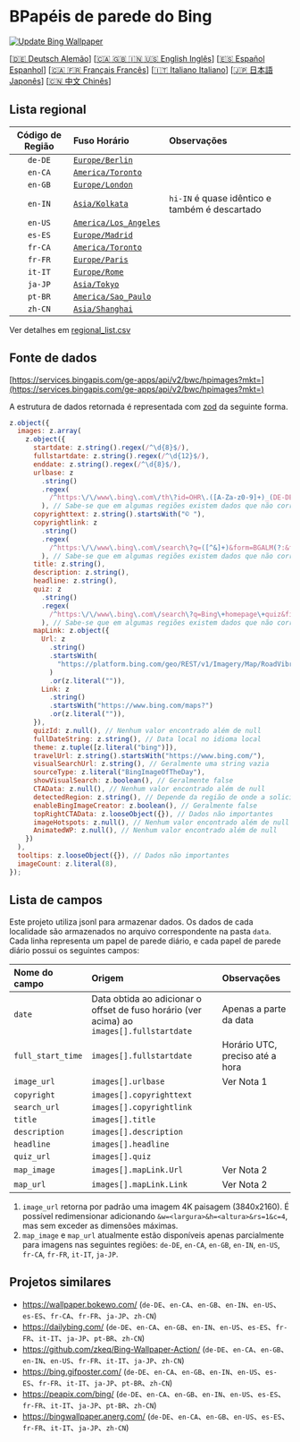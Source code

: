 # BPapéis de parede do Bing

[![Update Bing Wallpaper](https://github.com/zhoushengdao/bing_wallpaper/actions/workflows/update.yaml/badge.svg?event=schedule)](https://github.com/zhoushengdao/bing_wallpaper/actions/workflows/update.yaml)

[[🇩🇪 Deutsch Alemão](README_de.md)] [[🇨🇦 🇬🇧 🇮🇳 🇺🇸 English Inglês](README_en.md)] [[🇪🇸 Español Espanhol](README_es.md)] [[🇨🇦 🇫🇷 Français Francês](README_fr.md)] [[🇮🇹 Italiano Italiano](README_it.md)] [[🇯🇵 日本語 Japonês](README_ja.md)] [[🇨🇳 中文 Chinês](README.md)]

## Lista regional

| Código de Região | Fuso Horário                                     | Observações                                    |
| :--------------: | :----------------------------------------------- | :--------------------------------------------- |
|     `de-DE`      | [`Europe/Berlin`](https://time.is/Germany)       |                                                |
|     `en-CA`      | [`America/Toronto`](https://time.is/Canada)      |                                                |
|     `en-GB`      | [`Europe/London`](https://time.is/England)       |                                                |
|     `en-IN`      | [`Asia/Kolkata`](https://time.is/India)          | `hi-IN` é quase idêntico e também é descartado |
|     `en-US`      | [`America/Los_Angeles`](https://time.is/Redmond) |                                                |
|     `es-ES`      | [`Europe/Madrid`](https://time.is/Spain)         |                                                |
|     `fr-CA`      | [`America/Toronto`](https://time.is/Canada)      |                                                |
|     `fr-FR`      | [`Europe/Paris`](https://time.is/France)         |                                                |
|     `it-IT`      | [`Europe/Rome`](https://time.is/Italy)           |                                                |
|     `ja-JP`      | [`Asia/Tokyo`](https://time.is/Japan)            |                                                |
|     `pt-BR`      | [`America/Sao_Paulo`](https://time.is/Brazil)    |                                                |
|     `zh-CN`      | [`Asia/Shanghai`](https://time.is/China)         |                                                |

Ver detalhes em [regional_list.csv](regional_list.csv)

## Fonte de dados

[https://services.bingapis.com/ge-apps/api/v2/bwc/hpimages?mkt=](https://services.bingapis.com/ge-apps/api/v2/bwc/hpimages?mkt=)

A estrutura de dados retornada é representada com [zod](https://zod.dev/) da seguinte forma.

```javascript
z.object({
  images: z.array(
    z.object({
      startdate: z.string().regex(/^\d{8}$/),
      fullstartdate: z.string().regex(/^\d{12}$/),
      enddate: z.string().regex(/^\d{8}$/),
      urlbase: z
        .string()
        .regex(
          /^https:\/\/www\.bing\.com\/th\?id=OHR\.([A-Za-z0-9]+)_(DE-DE|EN-CA|EN-GB|EN-IN|EN-US|ES-ES|FR-CA|FR-FR|IT-IT|JA-JP|PT-BR|ZH-CN)(\d+)_UHD\.jpg$/
        ), // Sabe-se que em algumas regiões existem dados que não correspondem ao padrão
      copyrighttext: z.string().startsWith("© "),
      copyrightlink: z
        .string()
        .regex(
          /^https:\/\/www\.bing\.com\/search\?q=([^&]+)&form=BGALM(?:&filters=HpDate:"(\d{8}_\d{4})")$/
        ), // Sabe-se que em algumas regiões existem dados que não correspondem ao padrão
      title: z.string(),
      description: z.string(),
      headline: z.string(),
      quiz: z
        .string()
        .regex(
          /^https:\/\/www\.bing\.com\/search\?q=Bing\+homepage\+quiz&filters=WQOskey:"HPQuiz_(\d{8})_([^"]+)"&FORM=BGAQ$/
        ), // Sabe-se que em algumas regiões existem dados que não correspondem ao padrão
      mapLink: z.object({
        Url: z
          .string()
          .startsWith(
            "https://platform.bing.com/geo/REST/v1/Imagery/Map/RoadVibrant/"
          )
          .or(z.literal("")),
        Link: z
          .string()
          .startsWith("https://www.bing.com/maps?")
          .or(z.literal("")),
      }),
      quizId: z.null(), // Nenhum valor encontrado além de null
      fullDateString: z.string(), // Data local no idioma local
      theme: z.tuple([z.literal("bing")]),
      travelUrl: z.string().startsWith("https://www.bing.com/"),
      visualSearchUrl: z.string(), // Geralmente uma string vazia
      sourceType: z.literal("BingImageOfTheDay"),
      showVisualSearch: z.boolean(), // Geralmente false
      CTAData: z.null(), // Nenhum valor encontrado além de null
      detectedRegion: z.string(), // Depende da região de onde a solicitação é enviada
      enableBingImageCreator: z.boolean(), // Geralmente false
      topRightCTAData: z.looseObject({}), // Dados não importantes
      imageHotspots: z.null(), // Nenhum valor encontrado além de null
      AnimatedWP: z.null(), // Nenhum valor encontrado além de null
    })
  ),
  tooltips: z.looseObject({}), // Dados não importantes
  imageCount: z.literal(8),
});
```

## Lista de campos

Este projeto utiliza jsonl para armazenar dados. Os dados de cada localidade são armazenados no arquivo correspondente na pasta `data`. Cada linha representa um papel de parede diário, e cada papel de parede diário possui os seguintes campos:

| Nome do campo     | Origem                                                                                    | Observações                     |
| :---------------- | :---------------------------------------------------------------------------------------- | :------------------------------ |
| `date`            | Data obtida ao adicionar o offset de fuso horário (ver acima) ao `images[].fullstartdate` | Apenas a parte da data          |
| `full_start_time` | `images[].fullstartdate`                                                                  | Horário UTC, preciso até a hora |
| `image_url`       | `images[].urlbase`                                                                        | Ver Nota 1                      |
| `copyright`       | `images[].copyrighttext`                                                                  |                                 |
| `search_url`      | `images[].copyrightlink`                                                                  |                                 |
| `title`           | `images[].title`                                                                          |                                 |
| `description`     | `images[].description`                                                                    |                                 |
| `headline`        | `images[].headline`                                                                       |                                 |
| `quiz_url`        | `images[].quiz`                                                                           |                                 |
| `map_image`       | `images[].mapLink.Url`                                                                    | Ver Nota 2                      |
| `map_url`         | `images[].mapLink.Link`                                                                   | Ver Nota 2                      |

1. `image_url` retorna por padrão uma imagem 4K paisagem (3840x2160). É possível redimensionar adicionando `&w=<largura>&h=<altura>&rs=1&c=4`, mas sem exceder as dimensões máximas.
2. `map_image` e `map_url` atualmente estão disponíveis apenas parcialmente para imagens nas seguintes regiões: `de-DE`, `en-CA`, `en-GB`, `en-IN`, `en-US`, `fr-CA`, `fr-FR`, `it-IT`, `ja-JP`.

## Projetos similares

- <https://wallpaper.bokewo.com/> (`de-DE`、`en-CA`、`en-GB`、`en-IN`、`en-US`、`es-ES`、`fr-CA`、`fr-FR`、`ja-JP`、`zh-CN`)
- <https://dailybing.com/> (`de-DE`、`en-CA`、`en-GB`、`en-IN`、`en-US`、`es-ES`、`fr-FR`、`it-IT`、`ja-JP`、`pt-BR`、`zh-CN`)
- <https://github.com/zkeq/Bing-Wallpaper-Action/> (`de-DE`、`en-CA`、`en-GB`、`en-IN`、`en-US`、`fr-FR`、`it-IT`、`ja-JP`、`zh-CN`)
- <https://bing.gifposter.com/> (`de-DE`、`en-CA`、`en-GB`、`en-IN`、`en-US`、`es-ES`、`fr-FR`、`it-IT`、`ja-JP`、`pt-BR`、`zh-CN`)
- <https://peapix.com/bing/> (`de-DE`、`en-CA`、`en-GB`、`en-IN`、`en-US`、`es-ES`、`fr-FR`、`it-IT`、`ja-JP`、`pt-BR`、`zh-CN`)
- <https://bingwallpaper.anerg.com/> (`de-DE`、`en-CA`、`en-GB`、`en-US`、`es-ES`、`fr-FR`、`it-IT`、`ja-JP`、`zh-CN`)
